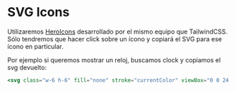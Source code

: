 # SVG Icons
Utilizaremos [HeroIcons](https://heroicons.dev/) desarrollado por el mismo equipo que TailwindCSS. Sólo tendremos que hacer click sobre un ícono y copiará el SVG para ese ícono en particular. 

Por ejemplo si queremos mostrar un reloj, buscamos clock y copiamos el svg devuelto:

```jsx
<svg class="w-6 h-6" fill="none" stroke="currentColor" viewBox="0 0 24 24" xmlns="http://www.w3.org/2000/svg"><path stroke-linecap="round" stroke-linejoin="round" stroke-width="2" d="M12 8v4l3 3m6-3a9 9 0 11-18 0 9 9 0 0118 0z"></path></svg>
```